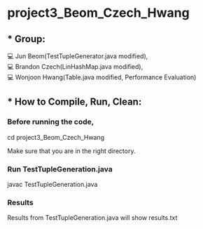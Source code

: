 # project3_Beom_Czech_Hwang
 
 ## * Group:

💻 Jun Beom(TestTupleGenerator.java modified), </br>
💻 Brandon Czech(LinHashMap.java modified),</br>
💻 Wonjoon Hwang(Table.java modified, Performance Evaluation)

## * How to Compile, Run, Clean:

### Before running the code,

cd project3_Beom_Czech_Hwang

Make sure that you are in the right directory.

### Run TestTupleGeneration.java

javac TestTupleGeneration.java

### Results
Results from TestTupleGeneration.java will show results.txt
